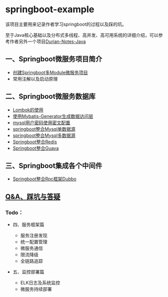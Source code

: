 # springboot-example
   该项目主要用来记录作者学习springboot的过程以及踩的坑。
   
   至于Java核心基础以及分布式多线程、高并发、高可用系统的详细介绍，可以参考作者另外一个项目[Durian-Notes-Java](https://github.com/DurianCoder/Durian-Notes-Java)
    
<!-- GFM-TOC -->
## 一、Springboot微服务项目简介
   * [创建Springboot多Module微服务项目](https://github.com/DurianCoder/springboot-example/blob/master/notes/Springboot创建多Module微服务项目.md)
   * 常用注解以及启动原理

## 二、Springboot微服务数据库
   * [Lombok的使用](https://github.com/DurianCoder/springboot-example/blob/master/notes/Lombok的使用.md)
   * [使用Mybatis-Generator生成数据访问层](https://github.com/DurianCoder/springboot-example/blob/master/notes/Mybatis-Generator生成数据访问层.md)
   * [mysql用户密码使用密文配置](https://github.com/DurianCoder/springboot-example/blob/master/notes/mysql用户密码使用密文配置.md)
   * [springboot整合Mysql单数据源](https://github.com/DurianCoder/springboot-example/blob/master/notes/springboot整合Mysql单数据源.md)
   * [springboot整合Mysql多数据源](https://github.com/DurianCoder/springboot-example/blob/master/notes/springboot整合Mysql多数据源.md)
   * [Springboot整合Redis](https://github.com/DurianCoder/springboot-example/blob/master/notes/Springboot集成JedisCluster.md)
   * [Springboot整合Guava](https://github.com/DurianCoder/springboot-example/blob/master/notes/Springboot集成GuavaCache实现本地缓存.md)

## 三、Springboot集成各个中间件
   * [Springboot整合Rpc框架Dubbo](https://github.com/DurianCoder/springboot-example/blob/master/notes/Springboot整合Rpc框架Dubbo.md)

## [Q&A、踩坑与答疑](https://github.com/DurianCoder/springboot-example/blob/master/notes/踩坑与答疑.md)

<!-- GFM-TOC -->

### Todo：
* 四、服务框架篇
   - 服务注册发现
   - 统一配置管理
   - 微服务通信
   - 限流降级
   - 全链路追踪

* 五、监控部署篇
   - ELK日志及系统监控
   - 微服务持续部署

